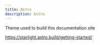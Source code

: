```yaml
---
title: Astro
description: Astro
---
```


Theme used to build this documentation site

https://starlight.astro.build/getting-started/